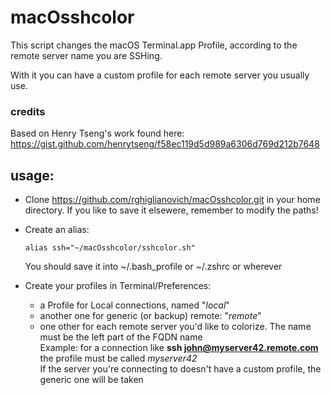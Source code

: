# macOsshcolor


This  script changes the macOS Terminal.app Profile, according to the remote server name you are SSHing. 

With it you can have a custom profile for each remote server you usually use.


### credits
Based on Henry Tseng's work  found here:
https://gist.github.com/henrytseng/f58ec119d5d989a6306d769d212b7648

## usage:
  
* Clone https://github.com/rghiglianovich/macOsshcolor.git in your home directory.
 If you like to save it elsewere, remember to modify the paths!

* Create an alias:

      alias ssh="~/macOsshcolor/sshcolor.sh"
 
   You should save it into ~/.bash_profile or  ~/.zshrc or wherever 
 
 * Create your profiles in Terminal/Preferences:

    * a Profile for Local connections, named "_local_"
    * another  one for generic (or backup) remote: "_remote_"
    * one other for each remote server you'd like to colorize. The name must be the left part of the FQDN name<br /> 
      Example: for a connection like
          **ssh john@myserver42.remote.com**    the profile must be called _myserver42_<br />
       If the server you're connecting to  doesn't have a custom profile, the generic one will be taken

